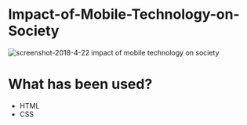 # Impact-of-Mobile-Technology-on-Society
![screenshot-2018-4-22 impact of mobile technology on society](https://user-images.githubusercontent.com/31134009/39098045-76d235ec-4682-11e8-8ad4-c6cf4fdfbc16.png)
<h1>What has been used?</h1>
<ul>
  <li>HTML</li>
  <li>CSS</li>
  <ul>
